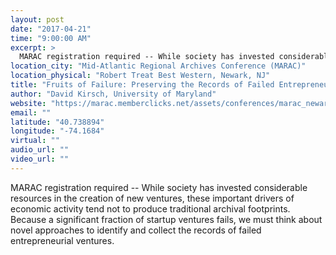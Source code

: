 ```yaml
---
layout: post
date: "2017-04-21"
time: "9:00:00 AM"
excerpt: >
  MARAC registration required -- While society has invested considerable resources in the creation of new ventures, these important drivers of...
location_city: "Mid-Atlantic Regional Archives Conference (MARAC)"
location_physical: "Robert Treat Best Western, Newark, NJ"
title: "Fruits of Failure: Preserving the Records of Failed Entrepreneurial Ventures"
author: "David Kirsch, University of Maryland"
website: "https://marac.memberclicks.net/assets/conferences/marac_newark_2017programp3-1.pdf"
email: ""
latitude: "40.738894"
longitude: "-74.1684"
virtual: ""
audio_url: ""
video_url: ""
---
```


MARAC registration required -- While society has invested considerable resources in the creation of new ventures, these important drivers of economic activity tend not to produce traditional archival footprints. Because a significant fraction of startup ventures fails, we must think about novel approaches to identify and collect the records of failed entrepreneurial ventures. 

